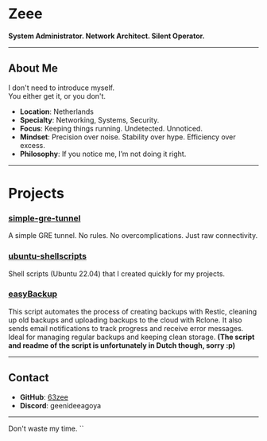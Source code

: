 # Zeee

**System Administrator. Network Architect. Silent Operator.**

---

## About Me

I don't need to introduce myself.  
You either get it, or you don't.

- **Location**: Netherlands  
- **Specialty**: Networking, Systems, Security.  
- **Focus**: Keeping things running. Undetected. Unnoticed.
- **Mindset**: Precision over noise. Stability over hype. Efficiency over excess.
- **Philosophy**: If you notice me, I’m not doing it right.

---
# Projects

### [simple-gre-tunnel](https://github.com/63zee/simple-gre-tunnel)  
A simple GRE tunnel. No rules. No overcomplications. Just raw connectivity.

### [ubuntu-shellscripts](https://github.com/63zee/ubuntu-shellscripts)  
Shell scripts (Ubuntu 22.04) that I created quickly for my projects.

### [easyBackup](https://github.com/63zee/easyBackup)  
This script automates the process of creating backups with Restic, cleaning up old backups and uploading backups to the cloud with Rclone. It also sends email notifications to track progress and receive error messages. Ideal for managing regular backups and keeping clean storage.
**(The script and readme of the script is unfortunately in Dutch though, sorry :p)**



---

## Contact

- **GitHub**: [63zee](https://github.com/63zee)  
- **Discord**: geenideeagoya  

---

Don't waste my time.
``
